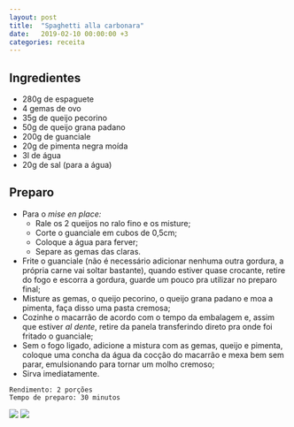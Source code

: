 ```yaml
---
layout: post
title:  "Spaghetti alla carbonara"
date:   2019-02-10 00:00:00 +3
categories: receita
---
```


## Ingredientes

- 280g de espaguete
- 4 gemas de ovo
- 35g de queijo pecorino
- 50g de queijo grana padano
- 200g de guanciale
- 20g de pimenta negra moída
- 3l de água
- 20g de sal (para a água)

## Preparo

- Para o *mise en place:*
    - Rale os 2 queijos no ralo fino e os misture;
    - Corte o guanciale em cubos de 0,5cm;
    - Coloque a água para ferver;
    - Separe as gemas das claras.
- Frite o guanciale (não é necessário adicionar nenhuma outra gordura, a própria carne vai soltar bastante), quando estiver quase crocante, retire do fogo e escorra a gordura, guarde um pouco pra utilizar no preparo final;
- Misture as gemas, o queijo pecorino, o queijo grana padano e moa a pimenta, faça disso uma pasta cremosa;
- Cozinhe o macarrão de acordo com o tempo da embalagem e, assim que estiver *al dente*, retire da panela transferindo direto pra onde foi fritado o guanciale;
- Sem o fogo ligado, adicione a mistura com as gemas, queijo e pimenta, coloque uma concha da água da cocção do macarrão e mexa bem sem parar, emulsionando para tornar um molho cremoso;
- Sirva imediatamente.

```
Rendimento: 2 porções
Tempo de preparo: 30 minutos
```

![](/blogmangiare/assets/images/01_01.jpg)
![](/blogmangiare/assets/images/01_02.jpg)
